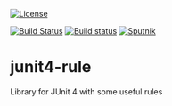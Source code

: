 [![License](https://img.shields.io/github/license/valery1707/junit4-rule.svg)](http://opensource.org/licenses/MIT)

[![Build Status](https://travis-ci.org/valery1707/junit4-rule.svg?branch=master)](https://travis-ci.org/valery1707/junit4-rule)
[![Build status](https://ci.appveyor.com/api/projects/status/lk3519k9dlw87kpx/branch/master?svg=true)](https://ci.appveyor.com/project/valery1707/junit4-rule/branch/master)
[![Sputnik](https://sputnik.ci/conf/badge)](https://sputnik.ci/app#/builds/valery1707/junit4-rule)

# junit4-rule
Library for JUnit 4 with some useful rules
